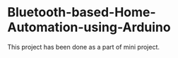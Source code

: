 # Bluetooth-based-Home-Automation-using-Arduino
This project has been done as a part of mini project. 

